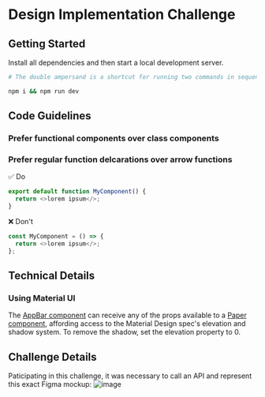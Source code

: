 # Design Implementation Challenge

## Getting Started

Install all dependencies and then start a local development server.

```bash
# The double ampersand is a shortcut for running two commands in sequence

npm i && npm run dev
```

## Code Guidelines

### Prefer functional components over class components

### Prefer regular function delcarations over arrow functions

✅ Do

```js
export default function MyComponent() {
  return <>lorem ipsum</>;
}
```

❌ Don't

```js
const MyComponent = () => {
  return <>lorem ipsum</>;
};
```

## Technical Details

### Using Material UI

The [AppBar component](https://mui.com/material-ui/api/app-bar/) can receive any of the props available to a [Paper component](https://mui.com/material-ui/react-paper/#elevation), affording access to the Material Design spec's elevation and shadow system. To remove the shadow, set the elevation property to 0.

## Challenge Details

Paticipating in this challenge, it was necessary to call an API and represent this exact Figma mockup:
![image](https://user-images.githubusercontent.com/12516538/201192230-8b66f9f7-26d3-4556-88a5-b03b9572431c.png)
